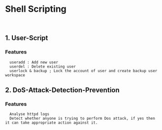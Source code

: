 # Shell Scripting

<br>

## 1. User-Script
  ### Features
      useradd : Add new user
      userdel : Delete existing user
      userlock & backup ; Lock the account of user and create backup user workspace
      
## 2. DoS-Attack-Detection-Prevention
  ### Features
      Analyse httpd logs 
      Detect whether anyone is trying to perform Dos attack, if yes then it can take appropriate action against it.
